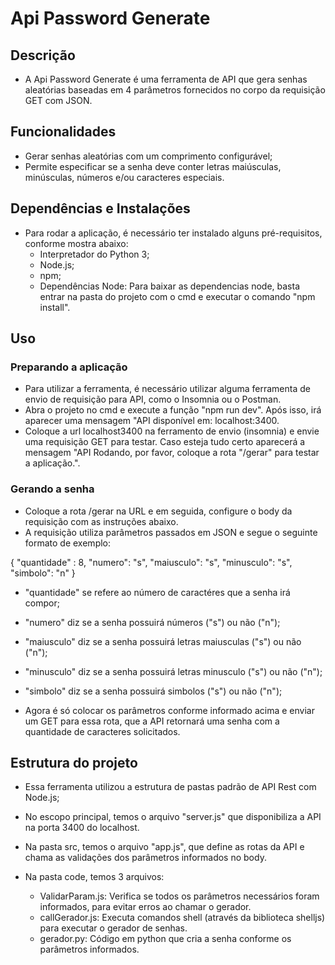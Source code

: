 # Api Password Generate 

## Descrição 
- A Api Password Generate é uma ferramenta de API que gera senhas aleatórias baseadas em 4 parâmetros
fornecidos no corpo da requisição GET com JSON.

## Funcionalidades
- Gerar senhas aleatórias com um comprimento configurável;
- Permite especificar se a senha deve conter letras maiúsculas, minúsculas, números e/ou caracteres especiais.

## Dependências e Instalações
- Para rodar a aplicação, é necessário ter instalado alguns pré-requisitos, conforme mostra abaixo: 
    - Interpretador do Python 3;
    - Node.js;
    - npm;
    - Dependências Node: Para baixar as dependencias node, basta entrar na pasta do projeto com o cmd e executar o comando "npm install".

## Uso

### Preparando a aplicação
- Para utilizar a ferramenta, é necessário utilizar alguma ferramenta de envio de requisição para API, como o Insomnia ou o Postman. 
- Abra o projeto no cmd e execute a função "npm run dev". Após isso, irá aparecer uma mensagem "API disponível em: localhost:3400. 
- Coloque a url localhost3400 na ferramento de envio (insomnia) e envie uma requisição GET para testar. Caso esteja tudo certo aparecerá a mensagem "API Rodando, por favor, coloque a rota "/gerar" para testar a aplicação.".

### Gerando a senha 
- Coloque a rota /gerar na URL e em seguida, configure o body da requisição com as instruções abaixo.
- A requisição utiliza parâmetros passados em JSON e segue o seguinte formato de exemplo: 

{
    "quantidade" : 8,
    "numero": "s",
    "maiusculo": "s",
    "minusculo": "s",
    "simbolo": "n"
}
- "quantidade" se refere ao número de caractéres que a senha irá compor; 
- "numero" diz se a senha possuirá números ("s") ou não ("n"); 
- "maiusculo" diz se a senha possuirá letras maiusculas ("s") ou não ("n");
- "minusculo" diz se a senha possuirá letras minusculo ("s") ou não ("n");
- "simbolo" diz se a senha possuirá simbolos ("s") ou não ("n");

- Agora é só colocar os parâmetros conforme informado acima e enviar um GET para essa rota, que a API retornará uma senha com a quantidade de caracteres solicitados.

## Estrutura do projeto
- Essa ferramenta utilizou a estrutura de pastas padrão de API Rest com Node.js; 

- No escopo principal, temos o arquivo "server.js" que disponibiliza a API na porta 3400 do localhost.
- Na pasta src, temos o arquivo "app.js", que define as rotas da API e chama as validações dos parâmetros informados no body. 
- Na pasta code, temos 3 arquivos: 
    - ValidarParam.js: Verifica se todos os parâmetros necessários foram informados, para evitar erros ao chamar o gerador. 
    - callGerador.js: Executa comandos shell (através da biblioteca shelljs) para executar o gerador de senhas.
    - gerador.py: Código em python que cria a senha conforme os parâmetros informados. 
